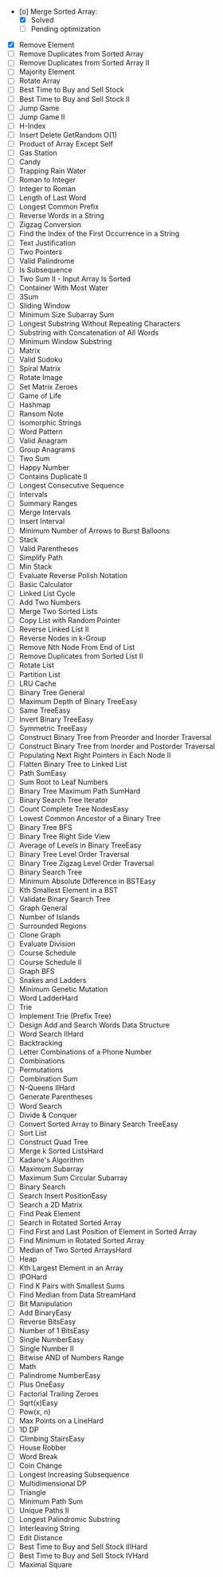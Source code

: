 - [o] Merge Sorted Array:
  - [X] Solved
  - [ ] Pending optimization
- [X] Remove Element
- [ ] Remove Duplicates from Sorted Array
- [ ] Remove Duplicates from Sorted Array II
- [ ] Majority Element
- [ ] Rotate Array
- [ ] Best Time to Buy and Sell Stock
- [ ] Best Time to Buy and Sell Stock II
- [ ] Jump Game
- [ ] Jump Game II
- [ ] H-Index
- [ ] Insert Delete GetRandom O(1)
- [ ] Product of Array Except Self
- [ ] Gas Station
- [ ] Candy
- [ ] Trapping Rain Water
- [ ] Roman to Integer
- [ ] Integer to Roman
- [ ] Length of Last Word
- [ ] Longest Common Prefix
- [ ] Reverse Words in a String
- [ ] Zigzag Conversion
- [ ] Find the Index of the First Occurrence in a String
- [ ] Text Justification
- [ ] Two Pointers
- [ ] Valid Palindrome
- [ ] Is Subsequence
- [ ] Two Sum II - Input Array Is Sorted
- [ ] Container With Most Water
- [ ] 3Sum
- [ ] Sliding Window
- [ ] Minimum Size Subarray Sum
- [ ] Longest Substring Without Repeating Characters
- [ ] Substring with Concatenation of All Words
- [ ] Minimum Window Substring
- [ ] Matrix
- [ ] Valid Sudoku
- [ ] Spiral Matrix
- [ ] Rotate Image
- [ ] Set Matrix Zeroes
- [ ] Game of Life
- [ ] Hashmap
- [ ] Ransom Note
- [ ] Isomorphic Strings
- [ ] Word Pattern
- [ ] Valid Anagram
- [ ] Group Anagrams
- [ ] Two Sum
- [ ] Happy Number
- [ ] Contains Duplicate II
- [ ] Longest Consecutive Sequence
- [ ] Intervals
- [ ] Summary Ranges
- [ ] Merge Intervals
- [ ] Insert Interval
- [ ] Minimum Number of Arrows to Burst Balloons
- [ ] Stack
- [ ] Valid Parentheses
- [ ] Simplify Path
- [ ] Min Stack
- [ ] Evaluate Reverse Polish Notation
- [ ] Basic Calculator
- [ ] Linked List Cycle
- [ ] Add Two Numbers
- [ ] Merge Two Sorted Lists
- [ ] Copy List with Random Pointer
- [ ] Reverse Linked List II
- [ ] Reverse Nodes in k-Group
- [ ] Remove Nth Node From End of List
- [ ] Remove Duplicates from Sorted List II
- [ ] Rotate List
- [ ] Partition List
- [ ] LRU Cache
- [ ] Binary Tree General
- [ ] Maximum Depth of Binary TreeEasy
- [ ] Same TreeEasy
- [ ] Invert Binary TreeEasy
- [ ] Symmetric TreeEasy
- [ ] Construct Binary Tree from Preorder and Inorder Traversal
- [ ] Construct Binary Tree from Inorder and Postorder Traversal
- [ ] Populating Next Right Pointers in Each Node II
- [ ] Flatten Binary Tree to Linked List
- [ ] Path SumEasy
- [ ] Sum Root to Leaf Numbers
- [ ] Binary Tree Maximum Path SumHard
- [ ] Binary Search Tree Iterator
- [ ] Count Complete Tree NodesEasy
- [ ] Lowest Common Ancestor of a Binary Tree
- [ ] Binary Tree BFS
- [ ] Binary Tree Right Side View
- [ ] Average of Levels in Binary TreeEasy
- [ ] Binary Tree Level Order Traversal
- [ ] Binary Tree Zigzag Level Order Traversal
- [ ] Binary Search Tree
- [ ] Minimum Absolute Difference in BSTEasy
- [ ] Kth Smallest Element in a BST
- [ ] Validate Binary Search Tree
- [ ] Graph General
- [ ] Number of Islands
- [ ] Surrounded Regions
- [ ] Clone Graph
- [ ] Evaluate Division
- [ ] Course Schedule
- [ ] Course Schedule II
- [ ] Graph BFS
- [ ] Snakes and Ladders
- [ ] Minimum Genetic Mutation
- [ ] Word LadderHard
- [ ] Trie
- [ ] Implement Trie (Prefix Tree)
- [ ] Design Add and Search Words Data Structure
- [ ] Word Search IIHard
- [ ] Backtracking
- [ ] Letter Combinations of a Phone Number
- [ ] Combinations
- [ ] Permutations
- [ ] Combination Sum
- [ ] N-Queens IIHard
- [ ] Generate Parentheses
- [ ] Word Search
- [ ] Divide & Conquer
- [ ] Convert Sorted Array to Binary Search TreeEasy
- [ ] Sort List
- [ ] Construct Quad Tree
- [ ] Merge k Sorted ListsHard
- [ ] Kadane's Algorithm
- [ ] Maximum Subarray
- [ ] Maximum Sum Circular Subarray
- [ ] Binary Search
- [ ] Search Insert PositionEasy
- [ ] Search a 2D Matrix
- [ ] Find Peak Element
- [ ] Search in Rotated Sorted Array
- [ ] Find First and Last Position of Element in Sorted Array
- [ ] Find Minimum in Rotated Sorted Array
- [ ] Median of Two Sorted ArraysHard
- [ ] Heap
- [ ] Kth Largest Element in an Array
- [ ] IPOHard
- [ ] Find K Pairs with Smallest Sums
- [ ] Find Median from Data StreamHard
- [ ] Bit Manipulation
- [ ] Add BinaryEasy
- [ ] Reverse BitsEasy
- [ ] Number of 1 BitsEasy
- [ ] Single NumberEasy
- [ ] Single Number II
- [ ] Bitwise AND of Numbers Range
- [ ] Math
- [ ] Palindrome NumberEasy
- [ ] Plus OneEasy
- [ ] Factorial Trailing Zeroes
- [ ] Sqrt(x)Easy
- [ ] Pow(x, n)
- [ ] Max Points on a LineHard
- [ ] 1D DP
- [ ] Climbing StairsEasy
- [ ] House Robber
- [ ] Word Break
- [ ] Coin Change
- [ ] Longest Increasing Subsequence
- [ ] Multidimensional DP
- [ ] Triangle
- [ ] Minimum Path Sum
- [ ] Unique Paths II
- [ ] Longest Palindromic Substring
- [ ] Interleaving String
- [ ] Edit Distance
- [ ] Best Time to Buy and Sell Stock IIIHard
- [ ] Best Time to Buy and Sell Stock IVHard
- [ ] Maximal Square

